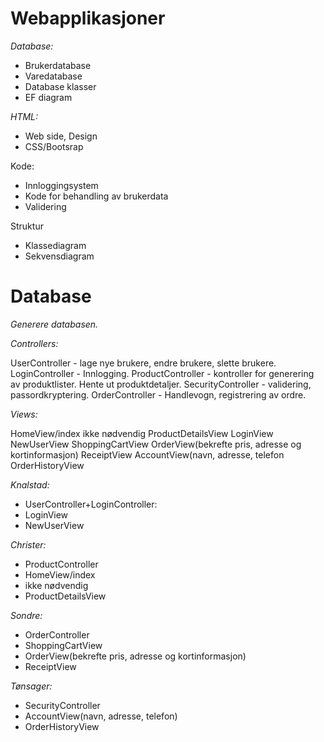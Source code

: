 # Webapplikasjoner

*Database:*
-	Brukerdatabase
-	Varedatabase
-	Database klasser
-	EF diagram

*HTML:*
-	Web side, Design
-	CSS/Bootsrap

Kode:
-	Innloggingsystem
-	Kode for behandling av brukerdata
-	Validering

Struktur
-	Klassediagram
-	Sekvensdiagram


Database
=========
_Generere databasen._ 

*_Controllers:_*

UserController -  lage nye brukere, endre brukere, slette brukere. 
LoginController - Innlogging. 
ProductController - kontroller for generering av produktlister. Hente ut produktdetaljer. 
SecurityController - validering, passordkryptering. 
OrderController - Handlevogn, registrering av ordre. 

*_Views:_*

HomeView/index
<Et view for hver kaffekategori>ikke nødvendig
ProductDetailsView
LoginView
NewUserView
ShoppingCartView
OrderView(bekrefte pris, adresse og kortinformasjon)
ReceiptView
AccountView(navn, adresse, telefon
OrderHistoryView


*Knalstad:*
-	UserController+LoginController:
-	LoginView
-	NewUserView

*Christer:*
-	ProductController
-	HomeView/index
-	<Et view for hver kaffekategori>ikke nødvendig
-	ProductDetailsView

*Sondre:*
-	OrderController
-	ShoppingCartView
-	OrderView(bekrefte pris, adresse og kortinformasjon)
-	ReceiptView

*Tønsager:*
-	SecurityController
-	AccountView(navn, adresse, telefon)
-	OrderHistoryView

